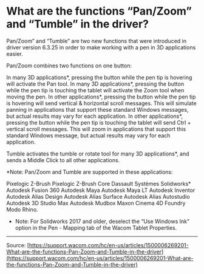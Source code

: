 # What are the functions “Pan/Zoom” and “Tumble” in the driver?

Pan/Zoom” and “Tumble” are two new functions that were introduced in driver version 6.3.25 in order to make working with a pen in 3D applications easier.


Pan/Zoom combines two functions on one button: 
  
In many 3D applications*, pressing the button while the pen tip is hovering will activate the Pan tool.
In many 3D applications*, pressing the button while the pen tip is touching the tablet will activate the Zoom tool when moving the pen.
In other applications*, pressing the button while the pen tip is hovering will send vertical & horizontal scroll messages. This will simulate panning in applications that support these standard Windows messages, but actual results may vary for each application.
In other applications*, pressing the button while the pen tip is touching the tablet will send Ctrl + vertical scroll messages. This will zoom in applications that support this standard Windows message, but actual results may vary for each application.
 

Tumble activates the tumble or rotate tool for many 3D applications*, and sends a Middle Click to all other applications.



*Note: Pan/Zoom and Tumble are supported in these applications:

Pixelogic Z-Brush
Pixelogic Z-Brush Core
Dassault Systèmes Solidworks*
Autodesk Fusion 360
Autodesk Maya
Autodesk Maya LT
Autodesk Inventor
Autodesk Alias Design
Autodesk Alias Surface
Autodesk Alias Autostudio
Autodesk 3D Studio Max
Autodesk Mudbox
Maxon Cinema 4D
Foundry Modo
Rhino.



* Note: For Solidworks 2017 and older, deselect the “Use Windows Ink” option in the Pen - Mapping tab of the Wacom Tablet Properties.

---
Source: [https://support.wacom.com/hc/en-us/articles/1500006269201-What-are-the-functions-Pan-Zoom-and-Tumble-in-the-driver](https://support.wacom.com/hc/en-us/articles/1500006269201-What-are-the-functions-Pan-Zoom-and-Tumble-in-the-driver)
